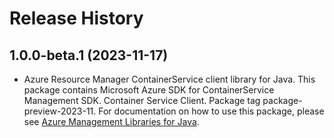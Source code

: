 # Release History

## 1.0.0-beta.1 (2023-11-17)

- Azure Resource Manager ContainerService client library for Java. This package contains Microsoft Azure SDK for ContainerService Management SDK. Container Service Client. Package tag package-preview-2023-11. For documentation on how to use this package, please see [Azure Management Libraries for Java](https://aka.ms/azsdk/java/mgmt).
